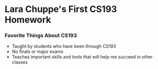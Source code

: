 # Lara Chuppe's First CS193 Homework

### Favorite Things About CS193
- Taught by students who have been through CS193
- No finals or major exams
- Teaches important skills and tools that will help me succeed in other classes
